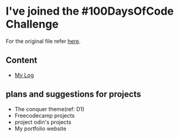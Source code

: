 # I've joined the #100DaysOfCode Challenge

For the original file refer [here](https://github.com/kallaway/100-days-of-code/blob/master/README.md).

## Content
 * [My Log](log.md)

##  plans and suggestions for projects
- The conquer theme(ref: D1)
- Freecodecamp projects
- project odin's projects
- My portfolio website 
